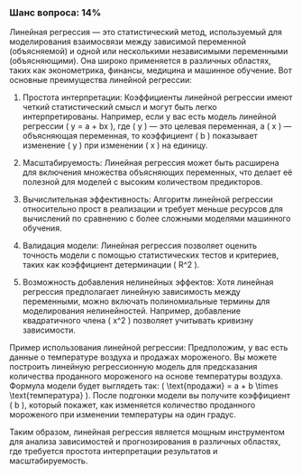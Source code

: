 ### Шанс вопроса: 14%

Линейная регрессия — это статистический метод, используемый для моделирования взаимосвязи между зависимой переменной (объясняемой) и одной или несколькими независимыми переменными (объясняющими). Она широко применяется в различных областях, таких как эконометрика, финансы, медицина и машинное обучение. Вот основные преимущества линейной регрессии:

1. Простота интерпретации: Коэффициенты линейной регрессии имеют четкий статистический смысл и могут быть легко интерпретированы. Например, если у вас есть модель линейной регрессии \( y = a + bx \), где \( y \) — это целевая переменная, а \( x \) — объясняющая переменная, то коэффициент \( b \) показывает изменение \( y \) при изменении \( x \) на единицу.

2. Масштабируемость: Линейная регрессия может быть расширена для включения множества объясняющих переменных, что делает её полезной для моделей с высоким количеством предикторов.

3. Вычислительная эффективность: Алгоритм линейной регрессии относительно прост в реализации и требует меньше ресурсов для вычислений по сравнению с более сложными моделями машинного обучения.

4. Валидация модели: Линейная регрессия позволяет оценить точность модели с помощью статистических тестов и критериев, таких как коэффициент детерминации \( R^2 \).

5. Возможность добавления нелинейных эффектов: Хотя линейная регрессия предполагает линейную зависимость между переменными, можно включать полиномиальные термины для моделирования нелинейностей. Например, добавление квадратичного члена \( x^2 \) позволяет учитывать кривизну зависимости.

Пример использования линейной регрессии: Предположим, у вас есть данные о температуре воздуха и продажах мороженого. Вы можете построить линейную регрессионную модель для предсказания количества проданного мороженого на основе температуры воздуха. Формула модели будет выглядеть так: \( \text{продажи} = a + b \times \text{температура} \). После подгонки модели вы получите коэффициент \( b \), который покажет, как изменяется количество проданного мороженого при изменении температуры на один градус.

Таким образом, линейная регрессия является мощным инструментом для анализа зависимостей и прогнозирования в различных областях, где требуется простота интерпретации результатов и масштабируемость.